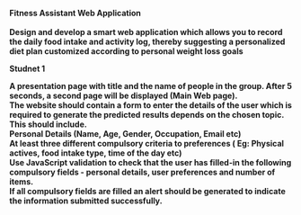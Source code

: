 <b>Fitness Assistant Web Application<b><br><br>
Design and develop a smart web application which 
allows you to record the daily food intake and activity log, thereby suggesting a personalized 
diet plan customized according to personal weight loss goals

<p><b>Studnet 1</b></p>

A presentation page with title and the name of people in the group. After 5 seconds, 
a second page will be displayed (Main Web page).<br>
The website should contain a form to enter the details of the user which is required 
to generate the predicted results depends on the chosen topic. This should include.<br>
Personal Details (Name, Age, Gender, Occupation, Email etc)<br>
At least three different compulsory criteria to preferences ( Eg: Physical 
actives, food intake type, time of the day etc)<br>
Use JavaScript validation to check that the user has filled-in the following 
compulsory fields - personal details, user preferences and number of items.<br>
If all compulsory fields are filled an alert should be generated to indicate the 
information submitted successfully.<br><br>

